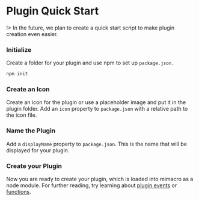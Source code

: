 # Plugin Quick Start
!> In the future, we plan to create a quick start script to make plugin creation even easier.


### Initialize
Create a folder for your plugin and use npm to set up `package.json`.
```bash
npm init
```
### Create an Icon
Create an icon for the plugin or use a placeholder image and put it in the plugin folder.
Add an `icon` property to `package.json` with a relative path to the icon file.

### Name the Plugin
Add a `displayName` property to `package.json`. This is the name that will be displayed for your plugin.

### Create your Plugin
Now you are ready to create your plugin, which is loaded into mimacro as a node module.
For further reading, try learning about [plugin events](/plugins/events) or [functions](/plugins/events).